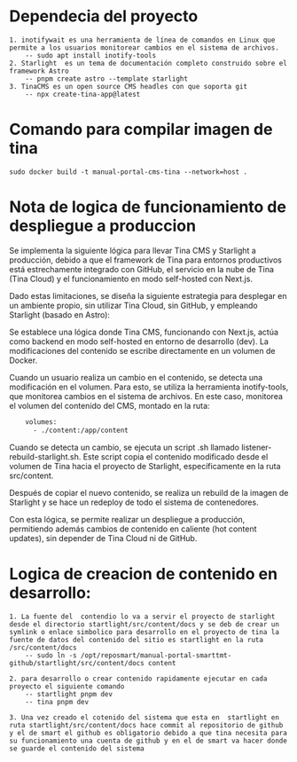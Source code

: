 # Dependecia del proyecto
    1. inotifywait es una herramienta de línea de comandos en Linux que permite a los usuarios monitorear cambios en el sistema de archivos.
        -- sudo apt install inotify-tools
    2. Starlight  es un tema de documentación completo construido sobre el framework Astro
        -- pnpm create astro --template starlight
    3. TinaCMS es un open source CMS headles con que soporta git
        -- npx create-tina-app@latest

# Comando para compilar imagen de tina
    sudo docker build -t manual-portal-cms-tina --network=host . 

# Nota de logica de funcionamiento de despliegue a produccion

Se implementa la siguiente lógica para llevar Tina CMS y Starlight a producción, debido a que el framework de Tina para entornos productivos está estrechamente integrado con GitHub, el servicio en la nube de Tina (Tina Cloud) y el funcionamiento en modo self-hosted con Next.js.

Dado estas limitaciones, se diseña la siguiente estrategia para desplegar en un ambiente propio, sin utilizar Tina Cloud, sin GitHub, y empleando Starlight (basado en Astro):

Se establece una lógica donde Tina CMS, funcionando con Next.js, actúa como backend en modo self-hosted en entorno de desarrollo (dev). La modificaciones del contenido se escribe directamente en un volumen de Docker.

Cuando un usuario realiza un cambio en el contenido, se detecta una modificación en el volumen. Para esto, se utiliza la herramienta inotify-tools, que monitorea cambios en el sistema de archivos. En este caso, monitorea el volumen del contenido del CMS, montado en la ruta:

```bash
    volumes:
      - ./content:/app/content
```

Cuando se detecta un cambio, se ejecuta un script .sh llamado listener-rebuild-starlight.sh. Este script copia el contenido modificado desde el volumen de Tina hacia el proyecto de Starlight, específicamente en la ruta src/content.

Después de copiar el nuevo contenido, se realiza un rebuild de la imagen de Starlight y se hace un redeploy de todo el sistema de contenedores.

Con esta lógica, se permite realizar un despliegue a producción, permitiendo además cambios de contenido en caliente (hot content updates), sin depender de Tina Cloud ni de GitHub.

# Logica de creacion de contenido en desarrollo:

    1. La fuente del  contendio lo va a servir el proyecto de starlight desde el directorio startlight/src/content/docs y se deb de crear un 
    symlink o enlace simbolico para desarrollo en el proyecto de tina la fuente de datos del contenido del sitio es startlight en la ruta /src/content/docs
        -- sudo ln -s /opt/reposmart/manual-portal-smarttmt-github/startlight/src/content/docs content

    2. para desarrollo o crear contenido rapidamente ejecutar en cada proyecto el siguiente comando
        -- startlight pnpm dev
        -- tina pnpm dev
    
    3. Una vez creado el cotenido del sistema que esta en  startlight en ruta startlight/src/content/docs hace commit al repositorio de github y el de smart el github es obligatorio debido a que tina necesita para su funcionamiento una cuenta de github y en el de smart va hacer donde se guarde el contenido del sistema